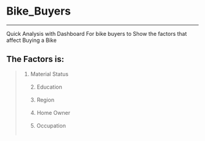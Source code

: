 # Bike_Buyers
---------------
Quick Analysis with Dashboard For bike buyers to Show the factors that affect Buying a Bike 

## The Factors is:
>1. Material Status <br/><br/>2. Education <br/><br/>3. Region <br/><br/>4. Home Owner <br/><br/>5. Occupation <br/><br/>
